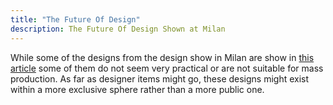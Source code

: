 ```yaml
---
title: "The Future Of Design"
description: The Future Of Design Shown at Milan
---
```


While some of the designs from the design show in Milan are show in [this article](https://www.nytimes.com/2018/05/02/style/where-is-design-going.html) some of them do not seem very practical or are not suitable for mass production. As far as designer items might go, these designs might exist within a more exclusive sphere rather than a more public one. 

